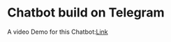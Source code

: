 # Chatbot build on Telegram

A video Demo for this Chatbot:[Link](https://www.youtube.com/watch?v=pP5i7Lb2bkA&t=8s)
